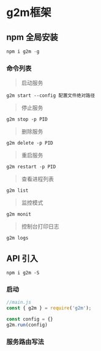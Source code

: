 # g2m框架

## npm 全局安装

```javascript
npm i g2m -g
```

### 命令列表
> 启动服务
```shell
g2m start --config 配置文件绝对路径
```
> 停止服务
```shell
g2m stop -p PID
```
> 删除服务
```shell
g2m delete -p PID
```
> 重启服务
```shell
g2m restart -p PID
```
> 查看进程列表
```shell
g2m list
```
> 监控模式 
```shell
g2m monit
```
> 控制台打印日志
```shell
g2m logs
```

## API 引入
```shell
npm i g2m -S
```

### 启动
```javascript
//main.js
const { g2m } = require('g2m');

const config = {}
g2m.run(config)
```
### 服务路由写法

